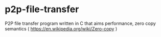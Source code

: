 # p2p-file-transfer
P2P file transfer program written in C that aims performance, zero copy semantics ( https://en.wikipedia.org/wiki/Zero-copy )
